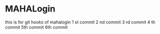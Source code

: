 # MAHALogin
this is for git hooks  of mahalogin
1 st commit
2 nd commit
3 rd commit
4 th commit
5th commit
6th commit

